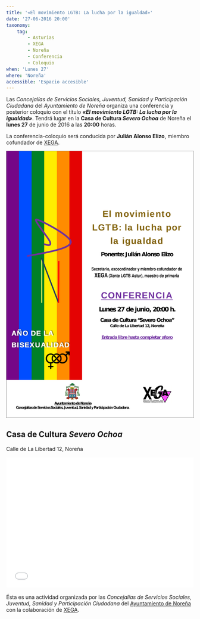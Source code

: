 ```yaml
---
title: '«El movimiento LGTB: La lucha por la igualdad»'
date: '27-06-2016 20:00'
taxonomy:
    tag:
        - Asturias
        - XEGA
        - Noreña
        - Conferencia
        - Coloquio
when: 'Lunes 27'
where: 'Noreña'
accessible: 'Espacio accesible'
---
```


Las _Concejalías de Servicios Sociales, Juventud, Sanidad y Participación Ciudadana_ del _Ayuntamiento de Noreña_ organiza una conferencia y posterior coloquio con el título _**«El movimiento LGTB: La lucha por la igualdad»**_. Tendrá lugar en la **Casa de Cultura _Severo Ochoa_** de Noreña el **lunes 27** de junio de 2016 a las **20:00** horas.

La conferencia-coloquio será conducida por **Julián Alonso Elizo**, miembro cofundador de [XEGA](https://xega.org/es/).

![](20160627200000-0001b--cartel_conferencia_xega_96dpi-aytonorena-spa.png)

Casa de Cultura _Severo Ochoa_
-----------------------

<i class="fa fa-map-marker" style="color:#00f;" aria-hidden="true"></i> Calle de La Libertad 12, Noreña

<iframe width="100%" height="350" frameborder="0" scrolling="no" marginheight="0" marginwidth="0" src="//www.openstreetmap.org/export/embed.html?bbox=-5.710334479808807%2C43.39357072585127%2C-5.707142651081085%2C43.3950402780986&amp;layer=mapnik&amp;marker=43.39430550642947%2C-5.708738565444946"></iframe>

Ésta es una actividad organizada por las _Concejalías de Servicios Sociales, Juventud, Sanidad y Participación Ciudadana_ del [Ayuntamiento de Noreña](http://www.aytonorena.es/) con la colaboración de [XEGA](https://xega.org/es/).